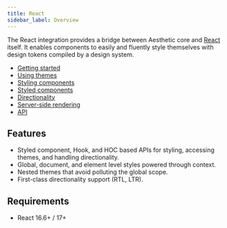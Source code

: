 ```yaml
---
title: React
sidebar_label: Overview
---
```


The React integration provides a bridge between Aesthetic core and [React](https://reactjs.org/)
itself. It enables components to easily and fluently style themselves with design tokens compiled by
a design system.

- [Getting started](./react/setup.mdx)
- [Using themes](./react/themes.mdx)
- [Styling components](./react/styles.mdx)
- [Styled components](./react/styled.md)
- [Directionality](./react/direction.mdx)
- [Server-side rendering](./react/ssr.md)
- [API](./react/api.md)

## Features

- Styled component, Hook, and HOC based APIs for styling, accessing themes, and handling
  directionality.
- Global, document, and element level styles powered through context.
- Nested themes that avoid polluting the global scope.
- First-class directionality support (RTL, LTR).

## Requirements

- React 16.6+ / 17+
